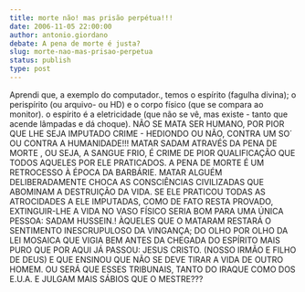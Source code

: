 ```yaml
---
title: morte não! mas prisão perpétua!!!
date: 2006-11-05 22:00:00
author: antonio.giordano
debate: A pena de morte é justa?
slug: morte-nao-mas-prisao-perpetua
status: publish 
type: post
---
```


Aprendi que, a exemplo do computador., temos o espírito (fagulha divina); o perispírito (ou arquivo- ou HD) e o corpo físico (que se compara ao monitor). o espírito é a eletricidade (que não se vê, mas existe - tanto que acende lâmpadas e dá choque). NÃO SE MATA SER HUMANO, POR PIOR QUE LHE SEJA IMPUTADO CRIME - HEDIONDO OU NÃO, CONTRA UM SO´ OU CONTRA A HUMANIDADE!!! MATAR SADAM ATRAVÉS DA PENA DE MORTE , OU SEJA, A SANGUE FRIO, É CRIME DE PIOR QUALIFICAÇÃO QUE TODOS AQUELES POR ELE PRATICADOS. A PENA DE MORTE É UM RETROCESSO À ÉPOCA DA BARBÁRIE. MATAR ALGUÉM DELIBERADAMENTE CHOCA AS CONSCIÊNCIAS CIVILIZADAS QUE ABOMINAM A DESTRUIÇÃO DA VIDA. SE ELE PRATICOU TODAS AS ATROCIDADES A ELE IMPUTADAS, COMO DE FATO RESTA PROVADO, EXTINGUIR-LHE A VIDA NO VASO FÍSICO SERIA BOM PARA UMA ÚNICA PESSOA: SADAM HUSSEIN.! ÀQUELES QUE O MATARAM RESTARÁ O SENTIMENTO INESCRUPULOSO DA VINGANÇA; DO OLHO POR OLHO DA LEI MOSAICA QUE VIGIA BEM ANTES DA CHEGADA DO ESPÍRITO MAIS PURO QUE POR AQUI JÁ PASSOU: JESUS CRISTO. (NOSSO IRMÃO E FILHO DE DEUS) E QUE ENSINOU QUE NÃO SE DEVE TIRAR A VIDA DE OUTRO HOMEM. OU SERÁ QUE ESSES TRIBUNAIS, TANTO DO IRAQUE COMO DOS E.U.A. E JULGAM MAIS SÁBIOS QUE O MESTRE???
